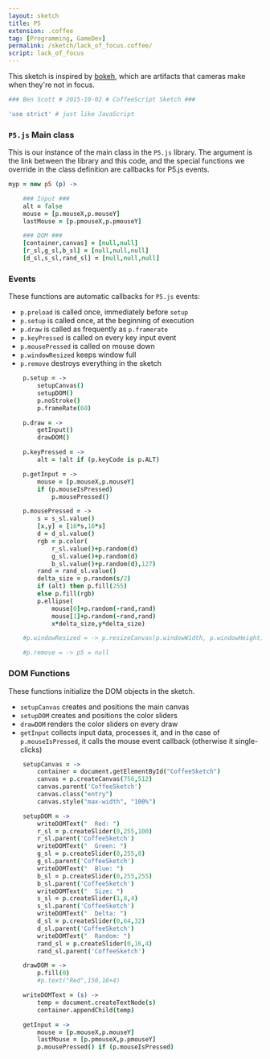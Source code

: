 ```yaml
---
layout: sketch
title: P5
extension: .coffee
tag: [Programming, GameDev]
permalink: /sketch/lack_of_focus.coffee/
script: lack_of_focus
---
```


This sketch is inspired by [bokeh][], which are artifacts that cameras make when they're not in focus.

```coffee
### Ben Scott # 2015-10-02 # CoffeeScript Sketch ###

'use strict' # just like JavaScript
```

### `P5.js` Main class ###

This is our instance of the main class in the `P5.js` library.
The argument is the link between the library and this code, and
the special functions we override in the class definition are
callbacks for P5.js events.

```coffee
myp = new p5 (p) ->

    ### Input ###
    alt = false
    mouse = [p.mouseX,p.mouseY]
    lastMouse = [p.pmouseX,p.pmouseY]

    ### DOM ###
    [container,canvas] = [null,null]
    [r_sl,g_sl,b_sl] = [null,null,null]
    [d_sl,s_sl,rand_sl] = [null,null,null]

```

### Events ###

These functions are automatic callbacks for `P5.js` events:

- `p.preload` is called once, immediately before `setup`
- `p.setup` is called once, at the beginning of execution
- `p.draw` is called as frequently as `p.framerate`
- `p.keyPressed` is called on every key input event
- `p.mousePressed` is called on mouse down
- `p.windowResized` keeps window full
- `p.remove` destroys everything in the sketch

```coffee
    p.setup = ->
        setupCanvas()
        setupDOM()
        p.noStroke()
        p.frameRate(60)

    p.draw = ->
        getInput()
        drawDOM()

    p.keyPressed = ->
        alt = !alt if (p.keyCode is p.ALT)

    p.getInput = ->
        mouse = [p.mouseX,p.mouseY]
        if (p.mouseIsPressed)
            p.mousePressed()

    p.mousePressed = ->
        s = s_sl.value()
        [x,y] = [16*s,16*s]
        d = d_sl.value()
        rgb = p.color(
            r_sl.value()+p.random(d)
            g_sl.value()+p.random(d)
            b_sl.value()+p.random(d),127)
        rand = rand_sl.value()
        delta_size = p.random(s/2)
        if (alt) then p.fill(255)
        else p.fill(rgb)
        p.ellipse(
            mouse[0]+p.random(-rand,rand)
            mouse[1]+p.random(-rand,rand)
            x*delta_size,y*delta_size)

    #p.windowResized = -> p.resizeCanvas(p.windowWidth, p.windowHeight);

    #p.remove = -> p5 = null
```

### DOM Functions ###

These functions initialize the DOM objects in the sketch.

- `setupCanvas` creates and positions the main canvas
- `setupDOM` creates and positions the color sliders
- `drawDOM` renders the color sliders on every draw
- `getInput` collects input data, processes it, and in the case of `p.mouseIsPressed`, it calls the mouse event callback (otherwise it single-clicks)

```coffee
    setupCanvas = ->
        container = document.getElementById("CoffeeSketch")
        canvas = p.createCanvas(756,512)
        canvas.parent('CoffeeSketch')
        canvas.class("entry")
        canvas.style("max-width", "100%")

    setupDOM = ->
        writeDOMText("  Red: ")
        r_sl = p.createSlider(0,255,100)
        r_sl.parent('CoffeeSketch')
        writeDOMText("  Green: ")
        g_sl = p.createSlider(0,255,0)
        g_sl.parent('CoffeeSketch')
        writeDOMText("  Blue: ")
        b_sl = p.createSlider(0,255,255)
        b_sl.parent('CoffeeSketch')
        writeDOMText("  Size: ")
        s_sl = p.createSlider(1,8,4)
        s_sl.parent('CoffeeSketch')
        writeDOMText("  Delta: ")
        d_sl = p.createSlider(0,64,32)
        d_sl.parent('CoffeeSketch')
        writeDOMText("  Random: ")
        rand_sl = p.createSlider(0,16,4)
        rand_sl.parent('CoffeeSketch')

    drawDOM = ->
        p.fill(0)
        #p.text("Red",150,16+4)

    writeDOMText = (s) ->
        temp = document.createTextNode(s)
        container.appendChild(temp)

    getInput = ->
        mouse = [p.mouseX,p.mouseY]
        lastMouse = [p.pmouseX,p.pmouseY]
        p.mousePressed() if (p.mouseIsPressed)
```

[bokeh]: <https://en.wikipedia.org/wiki/Bokeh/>
